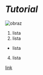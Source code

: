 # **_Tutorial_**
![obraz](https://user-images.githubusercontent.com/127599829/224482533-562a3a81-e7fb-4503-81e7-44aad095643f.jpg)
1. lista
2. lista
 * lista
4. lista

[link](https://google.com/)
